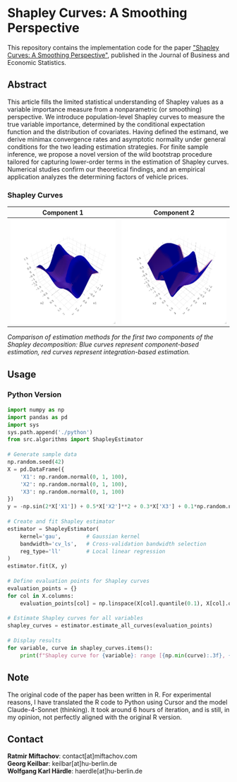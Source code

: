 # Shapley Curves: A Smoothing Perspective

This repository contains the implementation code for the paper ["Shapley Curves: A Smoothing Perspective"](https://www.tandfonline.com/doi/full/10.1080/07350015.2024.2365781), published in the Journal of Business and Economic Statistics.

## Abstract

This article fills the limited statistical understanding of Shapley values as a variable importance measure from a nonparametric (or smoothing) perspective. We introduce population-level Shapley curves to measure the true variable importance, determined by the conditional expectation function and the distribution of covariates. Having defined the estimand, we derive minimax convergence rates and asymptotic normality under general conditions for the two leading estimation strategies. For finite sample inference, we propose a novel version of the wild bootstrap procedure tailored for capturing lower-order terms in the estimation of Shapley curves. Numerical studies confirm our theoretical findings, and an empirical application analyzes the determining factors of vehicle prices.


### Shapley Curves

<div align="center">

| Component 1 | Component 2 |
|-------------|-------------|
| ![Component 1](R/visualization/surface_plots/comp1.png) | ![Component 2](R/visualization/surface_plots/comp2.png) |

</div>

*Comparison of estimation methods for the first two components of the Shapley decomposition: Blue curves represent component-based estimation, red curves represent integration-based estimation.*



## Usage


### Python Version  
```python
import numpy as np
import pandas as pd
import sys
sys.path.append('./python')
from src.algorithms import ShapleyEstimator

# Generate sample data
np.random.seed(42)
X = pd.DataFrame({
    'X1': np.random.normal(0, 1, 100),
    'X2': np.random.normal(0, 1, 100), 
    'X3': np.random.normal(0, 1, 100)
})
y = -np.sin(2*X['X1']) + 0.5*X['X2']**2 + 0.3*X['X3'] + 0.1*np.random.normal(0, 1, 100)

# Create and fit Shapley estimator
estimator = ShapleyEstimator(
    kernel='gau',        # Gaussian kernel
    bandwidth='cv_ls',   # Cross-validation bandwidth selection
    reg_type='ll'        # Local linear regression
)
estimator.fit(X, y)

# Define evaluation points for Shapley curves
evaluation_points = {}
for col in X.columns:
    evaluation_points[col] = np.linspace(X[col].quantile(0.1), X[col].quantile(0.9), 20)

# Estimate Shapley curves for all variables
shapley_curves = estimator.estimate_all_curves(evaluation_points)

# Display results
for variable, curve in shapley_curves.items():
    print(f"Shapley curve for {variable}: range [{np.min(curve):.3f}, {np.max(curve):.3f}]")
```

## Note
The original code of the paper has been written in R. For experimental reasons, I have translated the R code to Python using Cursor and the model Claude-4-Sonnet (thinking). It took around 6 hours of iteration, and is still, in my opinion, not perfectly aligned with the original R version.

## Contact

**Ratmir Miftachov**: contact[at]miftachov.com  
**Georg Keilbar**: keilbar[at]hu-berlin.de  
**Wolfgang Karl Härdle**: haerdle[at]hu-berlin.de 